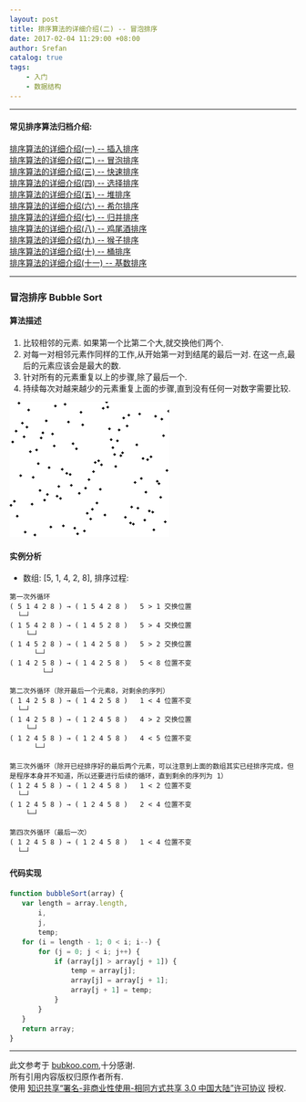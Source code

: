 ```yaml
---
layout: post
title: 排序算法的详细介绍(二) -- 冒泡排序
date: 2017-02-04 11:29:00 +08:00
author: Srefan
catalog: true
tags:
    - 入门
    - 数据结构
---
```


***

#### 常见排序算法归档介绍:

[排序算法的详细介绍(一) -- 插入排序][insertion_sort]  
[排序算法的详细介绍(二) -- 冒泡排序][bubble_sort]  
[排序算法的详细介绍(三) -- 快速排序][quick_sort]  
[排序算法的详细介绍(四) -- 选择排序][selection_sort]  
[排序算法的详细介绍(五) -- 堆排序][heap_sort]  
[排序算法的详细介绍(六) -- 希尔排序][shell_sort]  
[排序算法的详细介绍(七) -- 归并排序][merge_sort]  
[排序算法的详细介绍(八) -- 鸡尾酒排序][cocktail_sort]  
[排序算法的详细介绍(九) -- 猴子排序][bogo_sort]  
[排序算法的详细介绍(十) -- 桶排序][bucket_sort]  
[排序算法的详细介绍(十一) -- 基数排序][radix_sort]  

***

### 冒泡排序 Bubble Sort

#### 算法描述

1. 比较相邻的元素. 如果第一个比第二个大,就交换他们两个.
2. 对每一对相邻元素作同样的工作,从开始第一对到结尾的最后一对. 在这一点,最后的元素应该会是最大的数.
3. 针对所有的元素重复以上的步骤,除了最后一个.
4. 持续每次对越来越少的元素重复上面的步骤,直到没有任何一对数字需要比较.

![Bubble_sort_animation][Bubble_sort_animation]

#### 实例分析
* 数组: [5, 1, 4, 2, 8], 排序过程:

```plain
第一次外循环
( 5 1 4 2 8 ) → ( 1 5 4 2 8 )   5 > 1 交换位置
  └─┘
( 1 5 4 2 8 ) → ( 1 4 5 2 8 )   5 > 4 交换位置
    └─┘
( 1 4 5 2 8 ) → ( 1 4 2 5 8 )   5 > 2 交换位置
      └─┘
( 1 4 2 5 8 ) → ( 1 4 2 5 8 )   5 < 8 位置不变
        └─┘

第二次外循环（除开最后一个元素8，对剩余的序列）
( 1 4 2 5 8 ) → ( 1 4 2 5 8 )   1 < 4 位置不变
  └─┘
( 1 4 2 5 8 ) → ( 1 2 4 5 8 )   4 > 2 交换位置
    └─┘
( 1 2 4 5 8 ) → ( 1 2 4 5 8 )   4 < 5 位置不变
      └─┘

第三次外循环（除开已经排序好的最后两个元素，可以注意到上面的数组其实已经排序完成，但是程序本身并不知道，所以还要进行后续的循环，直到剩余的序列为 1）
( 1 2 4 5 8 ) → ( 1 2 4 5 8 )   1 < 2 位置不变
  └─┘
( 1 2 4 5 8 ) → ( 1 2 4 5 8 )   2 < 4 位置不变
    └─┘

第四次外循环（最后一次）
( 1 2 4 5 8 ) → ( 1 2 4 5 8 )   1 < 4 位置不变
  └─┘
```

#### 代码实现

```JavaScript
function bubbleSort(array) {
   var length = array.length,
       i,
       j,
       temp;
   for (i = length - 1; 0 < i; i--) {
       for (j = 0; j < i; j++) {
           if (array[j] > array[j + 1]) {
               temp = array[j];
               array[j] = array[j + 1];
               array[j + 1] = temp;
           }
       }
   }
   return array;
}
```

***

此文参考于 [bubkoo.com][bubkoo.com],十分感谢.  
所有引用内容版权归原作者所有.  
使用 [知识共享“署名-非商业性使用-相同方式共享 3.0 中国大陆”许可协议][Lisence] 授权.

[bubkoo.com]: http://bubkoo.com/2014/01/17/sort-algorithm/archives/
[Lisence]: https://creativecommons.org/licenses/by-nc-sa/3.0/cn/

[insertion_sort]: /2017/02/sort-algorithm-1-insertion-sort/ 'insertion_sort'
[bubble_sort]: /2017/02/sort-algorithm-2-bubble-sort/ 'bubble_sort'
[quick_sort]: /2017/02/sort-algorithm-3-quick-sort/ 'quick_sort'
[selection_sort]: /2017/02/sort-algorithm-4-selection-sort/ 'selection_sort'
[heap_sort]: /2017/02/sort-algorithm-5-heap-sort/ 'heap_sort'
[shell_sort]: /2017/02/sort-algorithm-6-shell-sort/ 'shell_sort'
[merge_sort]: /2017/02/sort-algorithm-7-merge-sort/ 'merge_sort'
[cocktail_sort]: /2017/02/sort-algorithm-8-cocktail-sort/ 'cocktail_sort'
[bogo_sort]: /2017/02/sort-algorithm-9-bogo-sort/ 'bogo_sort'
[bucket_sort]: /2017/02/sort-algorithm-10-bucket-sort/ 'bucket_sort'
[radix_sort]: /2017/02/sort-algorithm-11-radix-sort/ 'radix_sort'

[Bubble_sort_animation]: /assets/images/sort_algorithm/Bubble_sort_animation.gif 'Bubble_sort_animation'